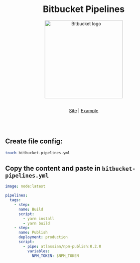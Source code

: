 <div align="center">
  <h1>Bitbucket Pipelines</h1>
</div>

<div align="center">
  <img alt="Bitbucket logo" width="250px" src="https://wac-cdn.atlassian.com/dam/jcr:e75ffb0e-b3ee-40ca-8659-ecb93675a379/Bitbucket@2x-blue.png" />
  <br />
  <br />
  
  [Site](https://bitbucket.org/product/br/features/pipelines) | [Example](examples/bitbucket-pipelines.yml)
</div>

<br />
<br />

## Create file config:

```sh
touch bitbucket-pipelines.yml
```

## Copy the content and paste in `bitbucket-pipelines.yml`

```yaml
image: node:latest

pipelines:
  tags:
    - step:
      name: Build
      script:
        - yarn install
        - yarn build
    - step:
      name: Publish
      deployment: production
      script:
        - pipe: atlassian/npm-publish:0.2.0
          variables:
            NPM_TOKEN: $NPM_TOKEN
```
